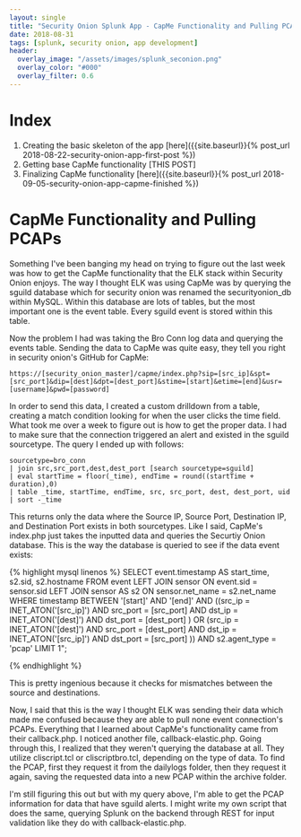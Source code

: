 ```yaml
---
layout: single
title: "Security Onion Splunk App - CapMe Functionality and Pulling PCAPs"
date: 2018-08-31
tags: [splunk, security onion, app development]
header:
  overlay_image: "/assets/images/splunk_seconion.png"
  overlay_color: "#000"
  overlay_filter: 0.6
---
```

# Index

1. Creating the basic skeleton of the app [here]({{site.baseurl}}{% post_url 2018-08-22-security-onion-app-first-post %})
2. Getting base CapMe functionality [THIS POST]
3. Finalizing CapMe functionality [here]({{site.baseurl}}{% post_url 2018-09-05-security-onion-app-capme-finished %})

# CapMe Functionality and Pulling PCAPs

Something I've been banging my head on trying to figure out the last week was how to get the CapMe functionality that the ELK stack within Security Onion enjoys. The way I thought ELK was using CapMe was by querying the sguild database which for security onion was renamed the securityonion_db within MySQL. Within this database are lots of tables, but the most important one is the event table. Every sguild event is stored within this table.

Now the problem I had was taking the Bro Conn log data and querying the events table. Sending the data to CapMe was quite easy, they tell you right in security onion's GitHub for CapMe:

    https://[security_onion_master]/capme/index.php?sip=[src_ip]&spt=[src_port]&dip=[dest]&dpt=[dest_port]&stime=[start]&etime=[end]&usr=[username]&pwd=[password]

In order to send this data, I created a custom drilldown from a table, creating a match condition looking for when the user clicks the time field. What took me over a week to figure out is how to get the proper data. I had to make sure that the connection triggered an alert and existed in the sguild sourcetype. The query I ended up with follows:

    sourcetype=bro_conn
    | join src,src_port,dest,dest_port [search sourcetype=sguild]
    | eval startTime = floor(_time), endTime = round((startTime + duration),0)
    | table _time, startTime, endTime, src, src_port, dest, dest_port, uid
    | sort -_time

This returns only the data where the Source IP, Source Port, Destination IP, and Destination Port exists in both sourcetypes. Like I said, CapMe's index.php just takes the inputted data and queries the Securtiy Onion database. This is the way the database is queried to see if the data event exists:

{% highlight mysql linenos %}
  SELECT event.timestamp AS start_time, s2.sid, s2.hostname
         FROM event
         LEFT JOIN sensor ON event.sid = sensor.sid
         LEFT JOIN sensor AS s2 ON sensor.net_name = s2.net_name
         WHERE timestamp BETWEEN '[start]' AND '[end]'
         AND ((src_ip = INET_ATON('[src_ip]') AND src_port = [src_port]
         AND dst_ip = INET_ATON('[dest]') AND dst_port = [dest_port] )
         OR (src_ip = INET_ATON('[dest]') AND src_port = [dest_port]
         AND dst_ip = INET_ATON('[src_ip]') AND dst_port = [src_port] ))
         AND s2.agent_type = 'pcap' LIMIT 1";

{% endhighlight %}

This is pretty ingenious because it checks for mismatches between the source and destinations.

Now, I said that this is the way I thought ELK was sending their data which made me confused because they are able to pull none event connection's PCAPs. Everything that I learned about CapMe's functionality came from their callback.php. I noticed another file, callback-elastic.php. Going through this, I realized that they weren't querying the database at all. They utilize cliscript.tcl or cliscriptbro.tcl, depending on the type of data. To find the PCAP, first they request it from the dailylogs folder, then they request it again, saving the requested data into a new PCAP within the archive folder.

I'm still figuring this out but with my query above, I'm able to get the PCAP information for data that have sguild alerts. I might write my own script that does the same, querying Splunk on the backend through REST for input validation like they do with callback-elastic.php.
